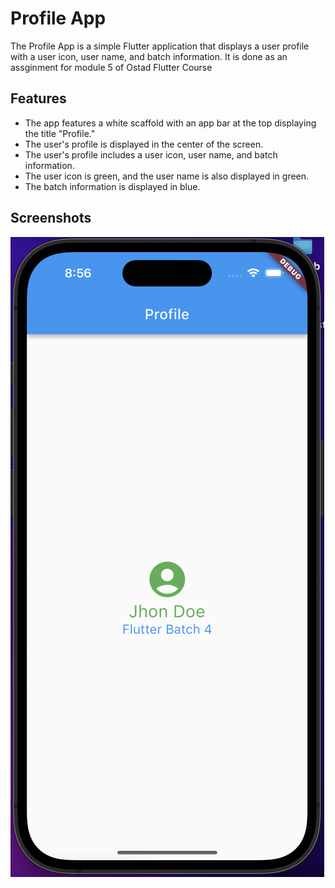 # Profile App

The Profile App is a simple Flutter application that displays a user profile with a user icon, user name, and batch information. It is done as an assginment for module 5 of Ostad Flutter Course

## Features

- The app features a white scaffold with an app bar at the top displaying the title "Profile."
- The user's profile is displayed in the center of the screen.
- The user's profile includes a user icon, user name, and batch information.
- The user icon is green, and the user name is also displayed in green.
- The batch information is displayed in blue.

## Screenshots

![App Screenshot](https://github.com/ShuvroWritesCode/FlutterProfileApp/blob/main/Profile-App.png?raw=true)
